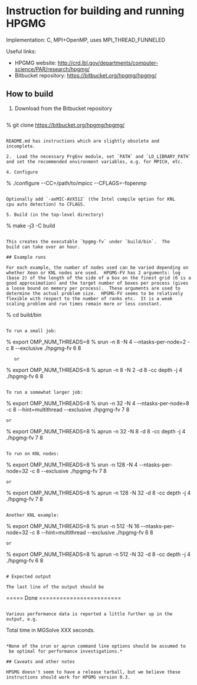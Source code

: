 # Instruction for building and running HPGMG

Implementation: C, MPI+OpenMP, uses MPI_THREAD_FUNNELED

Useful links:
- HPGMG website: http://crd.lbl.gov/departments/computer-science/PAR/research/hpgmg/
- Bitbucket repository: https://bitbucket.org/hpgmg/hpgmg/

## How to build

1. Download from the Bitbucket repository
   ```
% git clone https://bitbucket.org/hpgmg/hpgmg/
   ```

   README.md has instructions which are slightly obsolete and
   incomplete.

2.  Load the necessary PrgEnv module, set `PATH` and `LD_LIBRARY_PATH`
and set the recommended environment variables, e.g. for MPICH, etc.

4. Configure
   ```
   % ./configure --CC=/path/to/mpicc --CFLAGS=-fopenmp
   ```
   
   Optionally add `-axMIC-AVX512` (the Intel compile option for KNL
   cpu auto detection) to CFLAGS.

5. Build (in the top-level directory)
   ```
   % make -j3 -C build
   ```

   This creates the executable `hpgmg-fv` under `build/bin`.  The
   build can take over an hour.

## Example runs

For each example, the number of nodes used can be varied depending on
whether Xeon or KNL nodes are used.  HPGMG-FV has 2 arguments: log
(base 2) of the length of the side of a box on the finest grid (6 is a
good approximation) and the target number of boxes per process (gives
a loose bound on memory per process).  These arguments are used to
determine the actual problem size.  HPGMG-FV seems to be relatively
flexible with respect to the number of ranks etc.  It is a weak
scaling problem and run times remain more or less constant.

```
% cd build/bin
```  

To run a small job:

```
% export OMP_NUM_THREADS=8
% srun -n 8 -N 4 --ntasks-per-node=2 -c 8 --exclusive ./hpgmg-fv 6 8
```
   or
```
% export OMP_NUM_THREADS=8
% aprun -n 8 -N 2 -d 8 -cc depth -j 4 ./hpgmg-fv 6 8
```

To run a somewhat larger job:
```
% export OMP_NUM_THREADS=8
% srun -n 32 -N 4 --ntasks-per-node=8 -c 8 --hint=multithread --exclusive ./hpgmg-fv 7 8
```
or
```
% export OMP_NUM_THREADS=8
% aprun -n 32 -N 8 -d 8 -cc depth -j 4 ./hpgmg-fv 7 8
```

To run on KNL nodes:
```
% export OMP_NUM_THREADS=8
% srun -n 128 -N 4 --ntasks-per-node=32 -c 8 --exclusive ./hpgmg-fv 7 8
```
or
```
% export OMP_NUM_THREADS=8
% aprun -n 128 -N 32 -d 8 -cc depth -j 4 ./hpgmg-fv 7 8
```

Another KNL example:
```
% export OMP_NUM_THREADS=8
% srun -n 512 -N 16 --ntasks-per-node=32 -c 8 --hint=multithread --exclusive ./hpgmg-fv 6 8
```
or
```
% export OMP_NUM_THREADS=8
% aprun -n 512 -N 32 -d 8 -cc depth -j 4 ./hpgmg-fv 6 8
```

# Expected output

The last line of the output should be
```
===== Done ========================
```

Various performance data is reported a little further up in the output, e.g.
```
   Total time in MGSolve      XXX seconds. 
```

*None of the srun or aprun command line options should be assumed to
 be optimal for performance investigations.*

## Caveats and other notes

HPGMG doesn't seem to have a release tarball, but we believe these
instructions should work for HPGMG version 0.3.
